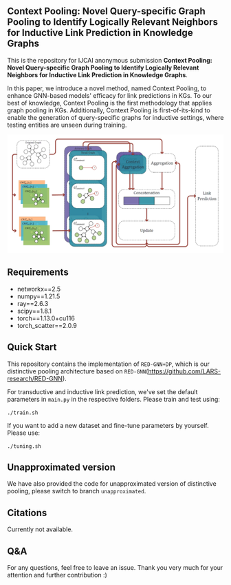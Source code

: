 ## Context Pooling: Novel Query-specific Graph Pooling to Identify Logically Relevant Neighbors for Inductive Link Prediction in Knowledge Graphs

This is the repository for IJCAI anonymous submission **Context Pooling: Novel Query-specific Graph Pooling to Identify Logically Relevant Neighbors for Inductive Link Prediction in Knowledge Graphs**.

In this paper, we introduce a novel method, named Context Pooling, to enhance GNN-based models' efficacy for link predictions in KGs. To our best of knowledge, Context Pooling is the first methodology that applies graph pooling in KGs. 
Additionally, Context Pooling is first-of-its-kind to enable the generation of query-specific graphs for inductive settings, where testing entities are unseen during training.

![fig](https://github.com/IJCAI2024AnonymousSubmission/Context-Pooling/blob/master/fig.png)

## Requirements

- networkx==2.5
- numpy==1.21.5
- ray==2.6.3
- scipy==1.8.1
- torch==1.13.0+cu116
- torch_scatter==2.0.9

## Quick Start

This repository contains the implementation of `RED-GNN+DP`, which is our distinctive pooling architecture based on `RED-GNN`(https://github.com/LARS-research/RED-GNN).

For transductive and inductive link prediction, we've set the default parameters in `main.py` in the respective folders. Please train and test using:
```shell
./train.sh
```

If you want to add a new dataset and fine-tune parameters by yourself. Please use:
```shell
./tuning.sh
```

## Unapproximated version

We have also provided the code for unapproximated version of distinctive pooling, please switch to branch `unapproximated`.

## Citations

Currently not available.

## Q&A

For any questions, feel free to leave an issue.
Thank you very much for your attention and further contribution :)
